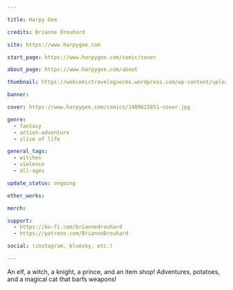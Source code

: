 ```yaml
---

title: Harpy Gee

credits: Brianne Drouhard

site: https://www.harpygee.com

start_page: https://www.harpygee.com/comic/cover

about_page: https://www.harpygee.com/about

thumbnail: https://webcomictraveloguecms.wordpress.com/wp-content/uploads/2024/02/hubbox_harpygee.png

banner:

cover: https://www.harpygee.com/comics/1409625851-cover.jpg

genre:
  - fantasy
  - action-adventure
  - slice of life

general_tags: 
  - witches
  - violence
  - all-ages

update_status: ongoing

other_works:

merch: 

support: 
  - https://ko-fi.com/briannedrouhard
  - https://patreon.com/BrianneDrouhard

social: (instagram, bluesky, etc.)

---
```


An elf, a witch, a knight, a prince, and an item shop! Adventures, potatoes, and a magical cat that barfs weapons!